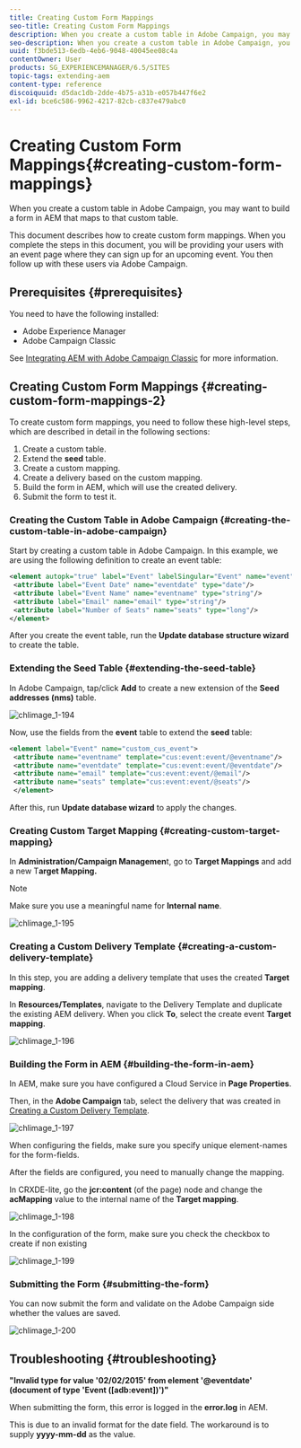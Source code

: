 ```yaml
---
title: Creating Custom Form Mappings
seo-title: Creating Custom Form Mappings
description: When you create a custom table in Adobe Campaign, you may want to build a form in AEM that maps to that custom table
seo-description: When you create a custom table in Adobe Campaign, you may want to build a form in AEM that maps to that custom table
uuid: f3bde513-6edb-4eb6-9048-40045ee08c4a
contentOwner: User
products: SG_EXPERIENCEMANAGER/6.5/SITES
topic-tags: extending-aem
content-type: reference
discoiquuid: d5dac1db-2dde-4b75-a31b-e057b447f6e2
exl-id: bce6c586-9962-4217-82cb-c837e479abc0
---
```

# Creating Custom Form Mappings{#creating-custom-form-mappings}

When you create a custom table in Adobe Campaign, you may want to build a form in AEM that maps to that custom table.

This document describes how to create custom form mappings. When you complete the steps in this document, you will be providing your users with an event page where they can sign up for an upcoming event. You then follow up with these users via Adobe Campaign.

## Prerequisites {#prerequisites}

You need to have the following installed:

* Adobe Experience Manager
* Adobe Campaign Classic

See [Integrating AEM with Adobe Campaign Classic](/help/sites-administering/campaignonpremise.md) for more information.

## Creating Custom Form Mappings {#creating-custom-form-mappings-2}

To create custom form mappings, you need to follow these high-level steps, which are described in detail in the following sections:

1. Create a custom table.
1. Extend the **seed** table.
1. Create a custom mapping.
1. Create a delivery based on the custom mapping.
1. Build the form in AEM, which will use the created delivery.
1. Submit the form to test it.

### Creating the Custom Table in Adobe Campaign {#creating-the-custom-table-in-adobe-campaign}

Start by creating a custom table in Adobe Campaign. In this example, we are using the following definition to create an event table:

```xml
<element autopk="true" label="Event" labelSingular="Event" name="event">
 <attribute label="Event Date" name="eventdate" type="date"/>
 <attribute label="Event Name" name="eventname" type="string"/>
 <attribute label="Email" name="email" type="string"/>
 <attribute label="Number of Seats" name="seats" type="long"/>
</element>
```

After you create the event table, run the **Update database structure wizard** to create the table.

### Extending the Seed Table {#extending-the-seed-table}

In Adobe Campaign, tap/click **Add** to create a new extension of the **Seed addresses (nms)** table.

![chlimage_1-194](assets/chlimage_1-194.png)

Now, use the fields from the **event** table to extend the **seed** table:

```xml
<element label="Event" name="custom_cus_event">
 <attribute name="eventname" template="cus:event:event/@eventname"/>
 <attribute name="eventdate" template="cus:event:event/@eventdate"/>
 <attribute name="email" template="cus:event:event/@email"/>
 <attribute name="seats" template="cus:event:event/@seats"/>
 </element>
```

After this, run **Update database wizard** to apply the changes.

### Creating Custom Target Mapping {#creating-custom-target-mapping}

In **Administration/Campaign Managemen**t, go to **Target Mappings** and add a new T**arget Mapping.**

>[!NOTE]
>
>Make sure you use a meaningful name for **Internal name**.

![chlimage_1-195](assets/chlimage_1-195.png)

### Creating a Custom Delivery Template {#creating-a-custom-delivery-template}

In this step, you are adding a delivery template that uses the created **Target mapping**.

In **Resources/Templates**, navigate to the Delivery Template and duplicate the existing AEM delivery. When you click **To**, select the create event **Target mapping**.

![chlimage_1-196](assets/chlimage_1-196.png)

### Building the Form in AEM {#building-the-form-in-aem}

In AEM, make sure you have configured a Cloud Service in **Page Properties**.

Then, in the **Adobe Campaign** tab, select the delivery that was created in [Creating a Custom Delivery Template](#creating-a-custom-delivery-template).

![chlimage_1-197](assets/chlimage_1-197.png)

When configuring the fields, make sure you specify unique element-names for the form-fields.

After the fields are configured, you need to manually change the mapping.

In CRXDE-lite, go the **jcr:content** (of the page) node and change the **acMapping** value to the internal name of the **Target mapping**.

![chlimage_1-198](assets/chlimage_1-198.png)

In the configuration of the form, make sure you check the checkbox to create if non existing

![chlimage_1-199](assets/chlimage_1-199.png)

### Submitting the Form {#submitting-the-form}

You can now submit the form and validate on the Adobe Campaign side whether the values are saved.

![chlimage_1-200](assets/chlimage_1-200.png)

## Troubleshooting {#troubleshooting}

**"Invalid type for value '02/02/2015' from element '@eventdate' (document of type 'Event ([adb:event])')"**

When submitting the form, this error is logged in the **error.log** in AEM.

This is due to an invalid format for the date field. The workaround is to supply **yyyy-mm-dd** as the value.
